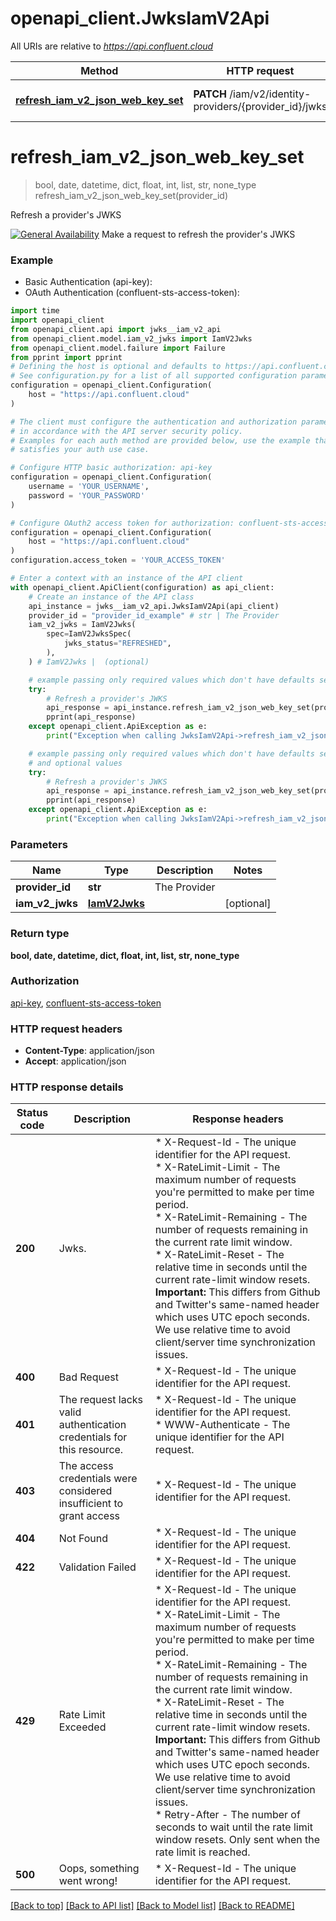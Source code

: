 # openapi_client.JwksIamV2Api

All URIs are relative to *https://api.confluent.cloud*

Method | HTTP request | Description
------------- | ------------- | -------------
[**refresh_iam_v2_json_web_key_set**](JwksIamV2Api.md#refresh_iam_v2_json_web_key_set) | **PATCH** /iam/v2/identity-providers/{provider_id}/jwks | Refresh a provider&#39;s JWKS


# **refresh_iam_v2_json_web_key_set**
> bool, date, datetime, dict, float, int, list, str, none_type refresh_iam_v2_json_web_key_set(provider_id)

Refresh a provider's JWKS

[![General Availability](https://img.shields.io/badge/Lifecycle%20Stage-General%20Availability-%2345c6e8)](#section/Versioning/API-Lifecycle-Policy)  Make a request to refresh the provider's JWKS  

### Example

* Basic Authentication (api-key):
* OAuth Authentication (confluent-sts-access-token):

```python
import time
import openapi_client
from openapi_client.api import jwks__iam_v2_api
from openapi_client.model.iam_v2_jwks import IamV2Jwks
from openapi_client.model.failure import Failure
from pprint import pprint
# Defining the host is optional and defaults to https://api.confluent.cloud
# See configuration.py for a list of all supported configuration parameters.
configuration = openapi_client.Configuration(
    host = "https://api.confluent.cloud"
)

# The client must configure the authentication and authorization parameters
# in accordance with the API server security policy.
# Examples for each auth method are provided below, use the example that
# satisfies your auth use case.

# Configure HTTP basic authorization: api-key
configuration = openapi_client.Configuration(
    username = 'YOUR_USERNAME',
    password = 'YOUR_PASSWORD'
)

# Configure OAuth2 access token for authorization: confluent-sts-access-token
configuration = openapi_client.Configuration(
    host = "https://api.confluent.cloud"
)
configuration.access_token = 'YOUR_ACCESS_TOKEN'

# Enter a context with an instance of the API client
with openapi_client.ApiClient(configuration) as api_client:
    # Create an instance of the API class
    api_instance = jwks__iam_v2_api.JwksIamV2Api(api_client)
    provider_id = "provider_id_example" # str | The Provider
    iam_v2_jwks = IamV2Jwks(
        spec=IamV2JwksSpec(
            jwks_status="REFRESHED",
        ),
    ) # IamV2Jwks |  (optional)

    # example passing only required values which don't have defaults set
    try:
        # Refresh a provider's JWKS
        api_response = api_instance.refresh_iam_v2_json_web_key_set(provider_id)
        pprint(api_response)
    except openapi_client.ApiException as e:
        print("Exception when calling JwksIamV2Api->refresh_iam_v2_json_web_key_set: %s\n" % e)

    # example passing only required values which don't have defaults set
    # and optional values
    try:
        # Refresh a provider's JWKS
        api_response = api_instance.refresh_iam_v2_json_web_key_set(provider_id, iam_v2_jwks=iam_v2_jwks)
        pprint(api_response)
    except openapi_client.ApiException as e:
        print("Exception when calling JwksIamV2Api->refresh_iam_v2_json_web_key_set: %s\n" % e)
```


### Parameters

Name | Type | Description  | Notes
------------- | ------------- | ------------- | -------------
 **provider_id** | **str**| The Provider |
 **iam_v2_jwks** | [**IamV2Jwks**](IamV2Jwks.md)|  | [optional]

### Return type

**bool, date, datetime, dict, float, int, list, str, none_type**

### Authorization

[api-key](../README.md#api-key), [confluent-sts-access-token](../README.md#confluent-sts-access-token)

### HTTP request headers

 - **Content-Type**: application/json
 - **Accept**: application/json


### HTTP response details

| Status code | Description | Response headers |
|-------------|-------------|------------------|
**200** | Jwks. |  * X-Request-Id - The unique identifier for the API request. <br>  * X-RateLimit-Limit - The maximum number of requests you&#39;re permitted to make per time period. <br>  * X-RateLimit-Remaining - The number of requests remaining in the current rate limit window. <br>  * X-RateLimit-Reset - The relative time in seconds until the current rate-limit window resets.      **Important:** This differs from Github and Twitter&#39;s same-named header which uses UTC epoch seconds. We use relative time to avoid client/server time synchronization issues. <br>  |
**400** | Bad Request |  * X-Request-Id - The unique identifier for the API request. <br>  |
**401** | The request lacks valid authentication credentials for this resource. |  * X-Request-Id - The unique identifier for the API request. <br>  * WWW-Authenticate - The unique identifier for the API request. <br>  |
**403** | The access credentials were considered insufficient to grant access |  * X-Request-Id - The unique identifier for the API request. <br>  |
**404** | Not Found |  * X-Request-Id - The unique identifier for the API request. <br>  |
**422** | Validation Failed |  * X-Request-Id - The unique identifier for the API request. <br>  |
**429** | Rate Limit Exceeded |  * X-Request-Id - The unique identifier for the API request. <br>  * X-RateLimit-Limit - The maximum number of requests you&#39;re permitted to make per time period. <br>  * X-RateLimit-Remaining - The number of requests remaining in the current rate limit window. <br>  * X-RateLimit-Reset - The relative time in seconds until the current rate-limit window resets.      **Important:** This differs from Github and Twitter&#39;s same-named header which uses UTC epoch seconds. We use relative time to avoid client/server time synchronization issues. <br>  * Retry-After - The number of seconds to wait until the rate limit window resets. Only sent when the rate limit is reached. <br>  |
**500** | Oops, something went wrong! |  * X-Request-Id - The unique identifier for the API request. <br>  |

[[Back to top]](#) [[Back to API list]](../README.md#documentation-for-api-endpoints) [[Back to Model list]](../README.md#documentation-for-models) [[Back to README]](../README.md)

